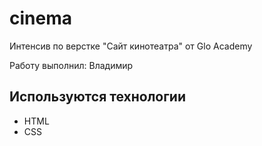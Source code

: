 # cinema
Интенсив по верстке "Cайт кинотеатра" от Glo Academy

Работу выполнил: Владимир

## Используются технологии
- HTML
- CSS
